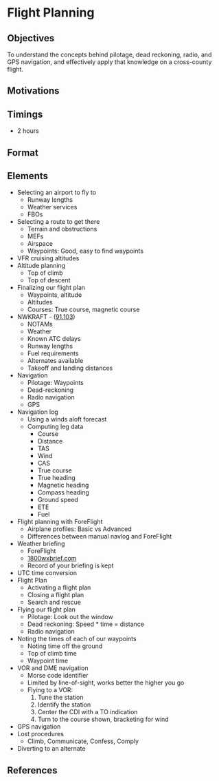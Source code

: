 # Flight Planning

## Objectives

To understand the concepts behind pilotage, dead reckoning, radio, and GPS navigation, and effectively apply that knowledge on a cross-county flight.

## Motivations

## Timings

- 2 hours

## Format

## Elements

- Selecting an airport to fly to
  - Runway lengths
  - Weather services
  - FBOs
- Selecting a route to get there
  - Terrain and obstructions
  - MEFs
  - Airspace
  - Waypoints: Good, easy to find waypoints
- VFR cruising altitudes
- Altitude planning
  - Top of climb
  - Top of descent
- Finalizing our flight plan
  - Waypoints, altitude
  - Altitudes
  - Courses: True course, magnetic course
- NWKRAFT - ([91.103](/_references/14-CFR/91.103))
  - NOTAMs
  - Weather
  - Known ATC delays
  - Runway lengths
  - Fuel requirements
  - Alternates available
  - Takeoff and landing distances
- Navigation
  - Pilotage: Waypoints
  - Dead-reckoning
  - Radio navigation
  - GPS
- Navigation log
  - Using a winds aloft forecast
  - Computing leg data
    - Course
    - Distance
    - TAS
    - Wind
    - CAS
    - True course
    - True heading
    - Magnetic heading
    - Compass heading
    - Ground speed
    - ETE
    - Fuel
- Flight planning with ForeFlight
  - Airplane profiles: Basic vs Advanced
  - Differences between manual navlog and ForeFlight
- Weather briefing
  - ForeFlight
  - [1800wxbrief.com](https://www.1800wxbrief.com/Website/#!/)
  - Record of your briefing is kept
- UTC time conversion
- Flight Plan
  - Activating a flight plan
  - Closing a flight plan
  - Search and rescue
- Flying our flight plan
  - Pilotage: Look out the window
  - Dead reckoning: Speed \* time = distance
  - Radio navigation
- Noting the times of each of our waypoints
  - Noting time off the ground
  - Top of climb time
  - Waypoint time
- VOR and DME navigation
  - Morse code identifier
  - Limited by line-of-sight, works better the higher you go
  - Flying to a VOR:
    1. Tune the station
    2. Identify the station
    3. Center the CDI with a TO indication
    4. Turn to the course shown, bracketing for wind
- GPS navigation
- Lost procedures
  - Climb, Communicate, Confess, Comply
- Diverting to an alternate

## References
